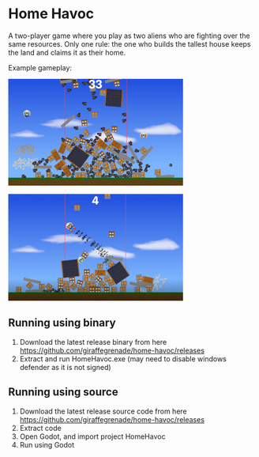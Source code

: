 Home Havoc
==========
A two-player game where you play as two aliens who are fighting over the same resources. Only one rule: the one who builds the tallest house keeps the land and claims it as their home.

Example gameplay:

![image](homehavoc1.png)


![image](homehavoc2.png)

Running using binary
-------------------
1. Download the latest release binary from here https://github.com/giraffegrenade/home-havoc/releases
2. Extract and run HomeHavoc.exe (may need to disable windows defender as it is not signed)

Running using source
-------------------
1. Download the latest release source code from here https://github.com/giraffegrenade/home-havoc/releases
2. Extract code
3. Open Godot, and import project HomeHavoc
4. Run using Godot
